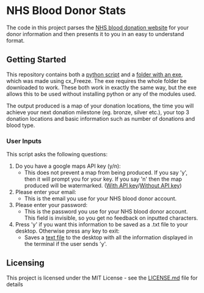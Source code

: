 # NHS Blood Donor Stats
The code in this project parses the [NHS blood donation website](https://my.blood.co.uk/) for your donor information and then presents it to you in an easy to understand format.

## Getting Started 
This repository contains both a [python script](Blood_Stats.py) and a [folder with an exe](Blood_Stats_EXE), which was made using cx_Freeze. The exe requires the whole folder be downloaded to work. These both work in exactly the same way, but the exe allows this to be used without installing python or any of the modules used.

The output produced is a map of your donation locations, the time you will achieve your next donation milestone (eg. bronze, silver etc.), your top 3 donation locations and basic information such as number of donations and blood type.

### User Inputs
This script asks the following questions:
1. Do you have a google maps API key (y/n):
   - This does not prevent a map from being produced. If you say 'y', then it will prompt you for your key. If you say 'n' then the map produced will be watermarked. ([With API key](Example-Output/Map_API.png)/[Without API key](Example-Output/Map_Watermark.png))
2. Please enter your email:
   - This is the email you use for your NHS blood donor account.
3. Please enter your password:
   - This is the password you use for your NHS blood donor account. This field is invisible, so you get no feedback on inputted characters.
4. Press 'y' if you want this information to be saved as a .txt file to your desktop. Otherwise press any key to exit:
   - Saves a [text file](Example-Output/DonationStats.txt) to the desktop with all the information displayed in the terminal if the user sends 'y'.

## Licensing
This project is licensed under the MIT License - see the [LICENSE.md](LICENSE.md) file for details
